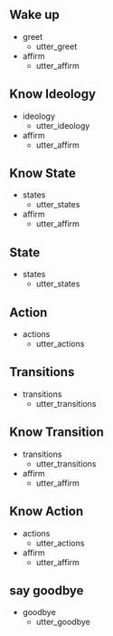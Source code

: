 ## Wake up               <!-- name of the story - just for debugging -->
* greet              
  - utter_greet
* affirm
  - utter_affirm


## Know Ideology               <!-- this is already the start of the next story -->
* ideology
  - utter_ideology             <!-- action of the bot to execute -->
* affirm
  - utter_affirm
  
## Know State
* states
  - utter_states
* affirm
  - utter_affirm
  
## State
* states
  - utter_states

## Action
* actions
  - utter_actions

## Transitions
* transitions
  - utter_transitions

## Know Transition
* transitions
  - utter_transitions
* affirm
  - utter_affirm
  
## Know Action
* actions
  - utter_actions
* affirm
  - utter_affirm
  
## say goodbye
* goodbye
  - utter_goodbye